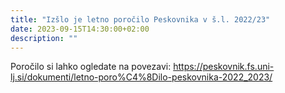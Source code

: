 ```yaml
---
title: "Izšlo je letno poročilo Peskovnika v š.l. 2022/23"
date: 2023-09-15T14:30:00+02:00
description: ""
---
```


Poročilo si lahko ogledate na povezavi: https://peskovnik.fs.uni-lj.si/dokumenti/letno-poro%C4%8Dilo-peskovnika-2022_2023/